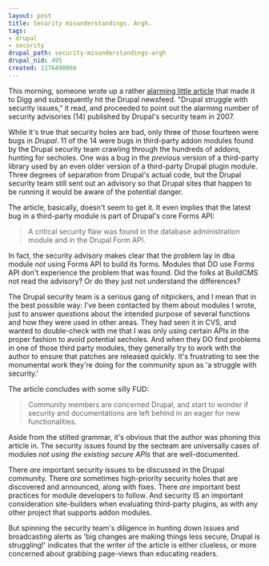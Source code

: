 ```yaml
--- 
layout: post
title: Security misunderstandings. Argh.
tags: 
- drupal
- security
drupal_path: security-misunderstandings-argh
drupal_nid: 495
created: 1176490866
---
```

This morning, someone wrote up a rather <a href="http://www.buildcms.com/cms_news/drupal_struggle_with_security_issues">alarming little article</a> that made it to Digg and subsequently hit the Drupal newsfeed. "Drupal struggle with security issues," it read, and proceeded to point out the alarming number of security advisories (14) published by Drupal's security team in 2007.

While it's true that security holes are bad, only three of those fourteen were bugs in <i>Drupal</i>. 11 of the 14 were bugs in third-party addon modules found by the Drupal security team crawling through the hundreds of addons, hunting for secholes. One was a bug in the <i>previous</i> version of a third-party library used by an even older version of a third-party Drupal plugin module. Three degrees of separation from Drupal's actual code, but the Drupal security team still sent out an advisory so that Drupal sites that happen to be running it would be aware of the potential danger.

The article, basically, doesn't seem to get it. It even implies that the latest bug in a third-party module is part of Drupal's core Forms API:

<blockquote>A critical security flaw was found in the database administration module and in the Drupal Form API.</blockquote>

In fact, the security advisory makes clear that the problem lay in dba module <i>not</i> using Forms API to build its forms. Modules that DO use Forms API don't experience the problem that was found. Did the folks at BuildCMS not read the advisory? Or do they just not understand the differences?

The Drupal security team is a serious gang of nitpickers, and I mean that in the best possible way: I've been contacted by them about modules I wrote, just to answer questions about the intended purpose of several functions and how they were used in other areas. They had seen it in CVS, and wanted to double-check with me that I was only using certain APIs in the proper fashion to avoid potential secholes. And when they DO find problems in one of those third party modules, they generally try to work with the author to ensure that patches are released quickly. It's frustrating to see the monumental work they're doing for the community spun as 'a struggle with security.'

The article concludes with some silly FUD:

<blockquote>Community members are concerned Drupal, and start to wonder if security and documentations are left behind in an eager for new functionalities.</blockquote>

Aside from the stilted grammar, it's obvious that the author was phoning this article in. The security issues found by the secteam are universally cases of modules <i>not using the existing secure APIs</i> that are well-documented.

There <i>are</i> important security issues to be discussed in the Drupal community. There <i>are</i> sometimes high-priority security holes that are discovered and announced, along with fixes. There <i>are</i> important best practices for module developers to follow. And security IS an important consideration site-builders when evaluating third-party plugins, as with any other project that supports addon modules.

But spinning the security team's diligence in hunting down issues and broadcasting alerts as 'big changes are making things less secure, Drupal is struggling!' indicates that the writer of the article is either clueless, or more concerned about grabbing page-views than educating readers.

